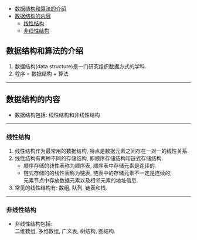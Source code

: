 <!-- TOC -->

- [数据结构和算法的介绍](#%E6%95%B0%E6%8D%AE%E7%BB%93%E6%9E%84%E5%92%8C%E7%AE%97%E6%B3%95%E7%9A%84%E4%BB%8B%E7%BB%8D)
- [数据结构的内容](#%E6%95%B0%E6%8D%AE%E7%BB%93%E6%9E%84%E7%9A%84%E5%86%85%E5%AE%B9)
    - [线性结构](#%E7%BA%BF%E6%80%A7%E7%BB%93%E6%9E%84)
    - [非线性结构](#%E9%9D%9E%E7%BA%BF%E6%80%A7%E7%BB%93%E6%9E%84)

<!-- /TOC -->

## 数据结构和算法的介绍
1. 数据结构(data structure)是一门研究组织数据方式的学科.
2. 程序 = 数据结构 + 算法
****

## 数据结构的内容
- 数据结构包括: 线性结构和非线性结构
****  

### 线性结构
1. 线性结构作为最常用的数据结构, 特点是数据元素之间存在一对一的线性关系.
2. 线性结构有两种不同的存储结构, 即顺序存储结构和链式存储结构.  
   - 顺序存储的线性表称为顺序表, 顺序表中存储元素是连续的.
   - 链式存储的的线性表称为链表, 链表中的存储元素不一定是连续的,  
     元素节点中存放数据元素以及相邻元素的地址信息.
3. 常见的线性结构有: 数组, 队列, 链表和栈.
****

### 非线性结构
- 非线性结构包括:  
  二维数组, 多维数组, 广义表, 树结构, 图结构.